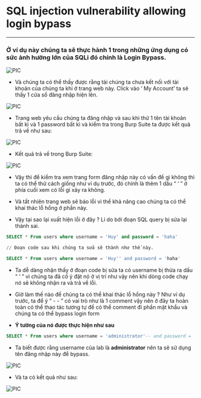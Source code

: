 # SQL injection vulnerability allowing login bypass
--- 
### Ở ví dụ này chúng ta sẽ thực hành 1 trong những ứng dụng có sức ảnh hưởng lớn của SQLi đó chính là Login Bypass.

![PIC](https://github.com/thewantedx/Picture-Security/blob/main/SQLi_12.png)


* Và chúng ta có thể thấy được rằng tài chúng ta chưa kết nối với tài khoản của chúng ta khi ở trang web này. Click vào ‘ My Account’ ta sẽ thấy 1 cửa sổ đăng nhập hiện lên. 

![PIC](https://github.com/thewantedx/Picture-Security/blob/main/SQLi_13.png)

* Trang web yêu cầu chúng ta đăng nhập và sau khi thử 1 tên tài khoản bất kì và 1 password bất kì và kiểm tra trong Burp Suite ta được kết quả trả về như sau:

![PIC](https://github.com/thewantedx/Picture-Security/blob/main/SQLi_14.png)

* Kết quả trả về trong Burp Suite:

![PIC](https://github.com/thewantedx/Picture-Security/blob/main/SQLi_15.png)

* Vậy thì để kiểm tra xem trang form đăng nhập này có vấn đề gì không thì ta có thể thử cách giống như ví dụ trước, đó chính là thêm 1 dấu “  ‘  ” ở phía cuối xem có lỗi gì xảy ra không. 

* Và tất nhiên trang web sẽ báo lỗi vì thế khả năng cao chúng ta có thể khai thác lỗ hổng ở phần này.

* Vậy tại sao lại xuất hiện lỗi ở đây ? Lí do bởi đoạn SQL query bị sửa lại thành sai.

```SQL
SELECT * From users where username = 'Huy' and password = 'haha' 

// Đoạn code sau khi chúng ta sửa sẽ thành như thế này. 

SELECT * From users where username = 'Huy'' and password = 'haha'
```
* Ta dễ dàng nhận thấy ở đoạn code bị sửa ta có username bị thừa ra dấu “ ‘ ” vì chúng ta đã cố ý đặt nó ở vị trí như vậy nên khi dòng code chạy nó sẽ không nhận ra và trả về lỗi.

* Giờ làm thế nào để chúng ta có thể khai thác lỗ hổng này ?
Như ví dụ trước, ta để ý “ - - ” có vai trò như là 1 comment vậy nên ở đây ta hoàn toàn có thể thao tác tương tự để có thể comment đi phần mật khẩu và chúng ta có thể bypass login form

* **Ý tưởng của nó được thực hiện như sau**

```SQL
SELECT * From users where username = 'administrator'-- and password = 'haha'
```
* Ta biết được rằng username của lab là **administrator** nên ta sẽ sử dụng tên đăng nhập này để bypass.

![PIC](https://github.com/thewantedx/Picture-Security/blob/main/SQLi_22.png)

* Và ta có kết quả như sau: 

![PIC](https://github.com/thewantedx/Picture-Security/blob/main/SQLi_23.png)
